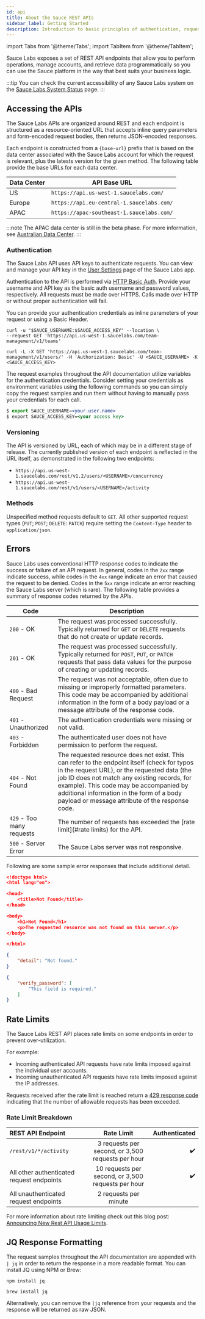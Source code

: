 ```yaml
---
id: api
title: About the Sauce REST APIs
sidebar_label: Getting Started
description: Introduction to basic principles of authentication, request/response structure, response codes and errors.
---
```


import Tabs from '@theme/Tabs';
import TabItem from '@theme/TabItem';


Sauce Labs exposes a set of REST API endpoints that allow you to perform operations, manage accounts, and retrieve data programmatically so you can use the Sauce platform in the way that best suits your business logic.

:::tip
You can check the current accessibility of any Sauce Labs system on the [Sauce Labs System Status](https://status.saucelabs.com/) page.
:::


## Accessing the APIs

The Sauce Labs APIs are organized around REST and each endpoint is structured as a resource-oriented URL that accepts inline query parameters and form-encoded request bodies, then returns JSON-encoded responses.

Each endpoint is constructed from a `{base-url}` prefix that is based on the data center associated with the Sauce Labs account for which the request is relevant, plus the latests version for the given method. The following table provide the base URLs for each data center.

|Data Center|API Base URL|
|---|-------|
|US|`https://api.us-west-1.saucelabs.com/`|
|Europe|`https://api.eu-central-1.saucelabs.com/`|
|APAC|`https://apac-southeast-1.saucelabs.com/`|

:::note
The APAC data center is still in the beta phase. For more information, see [Australian Data Center](https://docs.saucelabs.com/basics/data-center-endpoints/aust-early-access).
:::

### Authentication

The Sauce Labs API uses API keys to authenticate requests. You can view and manage your API key in the [User Settings](https://app.saucelabs.com/user-settings) page of the Sauce Labs app.

Authentication to the API is performed via [HTTP Basic Auth](http://en.wikipedia.org/wiki/Basic_access_authentication). Provide your username and API key as the basic auth username and password values, respectively. All requests must be made over HTTPS. Calls made over HTTP or without proper authentication will fail.

You can provide your authentication credentials as inline parameters of your request or using a Basic Header.

```curl "Inline Authenticated Request Example"
curl -u "$SAUCE_USERNAME:$SAUCE_ACCESS_KEY" --location \
--request GET 'https://api.us-west-1.saucelabs.com/team-management/v1/teams'
```

```curl "Header Authenticated Request Example"
curl -L -X GET 'https://api.us-west-1.saucelabs.com/team-management/v1/users/' -H 'Authorization: Basic' -U <SAUCE_USERNAME> -K <SAUCE_ACCESS_KEY>
```

The request examples throughout the API documentation utilize variables for the authentication credentials. Consider setting your credentials as environment variables using the following commands so you can simply copy the request samples and run them without having to manually pass your credentials for each call.

```jsx "Set Credential Environment Variables"
$ export SAUCE_USERNAME=<your.user.name>
$ export SAUCE_ACCESS_KEY=<your access key>
```


### Versioning

The API is versioned by URL, each of which may be in a different stage of release. The currently published version of each endpoint is reflected in the URL itself, as demonstrated in the following two endpoints:

* `https://api.us-west-1.saucelabs.com/rest/v1.2/users/<USERNAME>/concurrency`
* `https://api.us-west-1.saucelabs.com/rest/v1/users/<USERNAME>/activity`

### Methods

Unspecified method requests default to `GET`. All other supported request types (`PUT`; `POST`; `DELETE`: `PATCH`) require setting the `Content-Type` header to `application/json`.

## Errors

Sauce Labs uses conventional HTTP response codes to indicate the success or failure of an API request. In general, codes in the `2xx` range indicate success, while codes in the `4xx` range indicate an error that caused the request to be denied. Codes in the `5xx` range indicate an error reaching the Sauce Labs server (which is rare). The following table provides a summary of response codes returned by the APIs.

|Code|Description|
|---|---|
|`200` - OK|The request was processed successfully. Typically returned for `GET` or `DELETE` requests that do not create or update records.|
|`201` - OK|The request was processed successfully. Typically returned for `POST`, `PUT`, or `PATCH` requests that pass data values for the purpose of creating or updating records.|
|`400` - Bad Request|The request was not acceptable, often due to missing or improperly formatted parameters. This code may be accompanied by additional information in the form of a body payload or a message attribute of the response code.|
|`401` - Unauthorized|The authentication credentials were missing or not valid.|
|`403` - Forbidden|The authenticated user does not have permission to perform the request.|
|`404` - Not Found|The requested resource does not exist. This can refer to the endpoint itself (check for typos in the request URL), or the requested data (the job ID does not match any existing records, for example). This code may be accompanied by additional information in the form of a body payload or message attribute of the response code.|
|`429` - Too many requests|The number of requests has exceeded the [rate limit](#rate limits) for the API.|
|`500` - Server Error|The Sauce Labs server was not responsive.|

Following are some sample error responses that include additional detail.

```json title="404 Typo in Request URL Error Response"
<!doctype html>
<html lang="en">

<head>
	<title>Not Found</title>
</head>

<body>
	<h1>Not Found</h1>
	<p>The requested resource was not found on this server.</p>
</body>

</html>
```

```json title="404 User ID Not Found Error Response"
{
    "detail": "Not found."
}
```

```json title="400 Missing Required Parameter Error Response"
{
    "verify_password": [
        "This field is required."
    ]
}
```


## Rate Limits

The Sauce Labs REST API places rate limits on some endpoints in order to prevent over-utilization.

For example:

* Incoming authenticated API requests have rate limits imposed against the individual user accounts.
* Incoming unauthenticated API requests have rate limits imposed against the IP addresses.

Requests received after the rate limit is reached return a [429 response code](https://developer.mozilla.org/en-US/docs/Web/HTTP/Status/429#:~:text=The%20HTTP%20429%20Too%20Many,before%20making%20a%20new%20request) indicating that the number of allowable requests has been exceeded.

### Rate Limit Breakdown

| REST API Endpoint | Rate Limit | Authenticated |
| :-------------------------- | :---:| ---:|
| `/rest/v1/*/activity` | 3 requests per second, or 3,500 requests per hour | :heavy_check_mark: |
| All other authenticated request endpoints | 10 requests per second, or 3,500 requests per hour | :heavy_check_mark: |
| All unauthenticated request endpoints | 2 requests per minute ||

For more information about rate limiting check out this blog post: [Announcing New Rest API Usage Limits](https://saucelabs.com/blog/announcing-new-rest-api-rate-limits).

## JQ Response Formatting

The request samples throughout the API documentation are appended with `| jq` in order to return the response in a more readable format. You can install JQ using NPM or Brew:

```
npm install jq
```
```
brew install jq
```

Alternatively, you can remove the `|jq` reference from your requests and the response will be returned as raw JSON.

